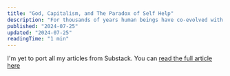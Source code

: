 ```yaml
---
title: "God, Capitalism, and The Paradox of Self Help"
description: "For thousands of years human beings have co-evolved with the idea of God..."
published: "2024-07-25"
updated: "2024-07-25"
readingTime: "1 min"
---
```


I'm yet to port all my articles from Substack. You can [read the full article here](https://writing.marcelo.app/p/god-capitalism-and-the-paradox-of)